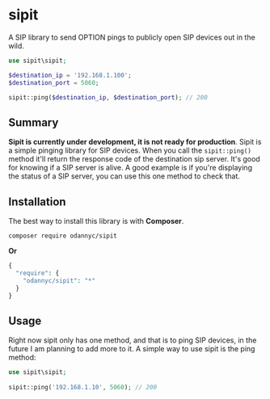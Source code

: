# sipit
A SIP library to send OPTION pings to publicly open SIP devices out in the wild.

```php
use sipit\sipit;

$destination_ip = '192.168.1.100';
$destination_port = 5060;

sipit::ping($destination_ip, $destination_port); // 200
```

## Summary
**Sipit is currently under development, it is not ready for production**. Sipit is a simple pinging library for SIP devices. When you call the `sipit::ping()` method it'll return the response code of the destination sip server. It's good for knowing if a SIP server is alive. A good example is if you're displaying the status of a SIP server, you can use this one method to check that.

## Installation
The best way to install this library is with **Composer**.

    composer require odannyc/sipit

**Or**

```php
{
  "require": {
    "odannyc/sipit": "*"
  }
}
```

## Usage
Right now sipit only has one method, and that is to ping SIP devices, in the future I am planning to add more to it. A simple way to use sipit is the ping method:

```php
use sipit\sipit;
    
sipit::ping('192.168.1.10', 5060); // 200
```
